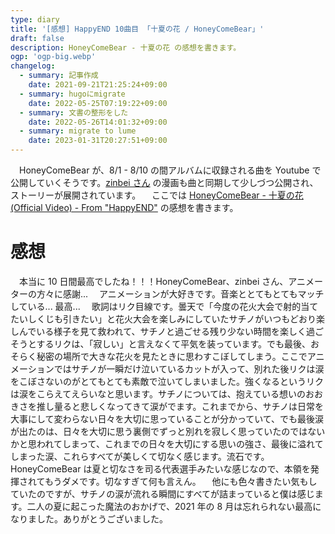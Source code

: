 ```yaml
---
type: diary
title: '[感想] HappyEND 10曲目 「十夏の花 / HoneyComeBear」'
draft: false
description: HoneyComeBear - 十夏の花 の感想を書きます。
ogp: 'ogp-big.webp'
changelog:
  - summary: 記事作成
    date: 2021-09-21T21:25:24+09:00
  - summary: hugoにmigrate
    date: 2022-05-25T07:19:22+09:00
  - summary: 文書の整形をした
    date: 2022-05-26T14:01:32+09:00
  - summary: migrate to lume
    date: 2023-01-31T20:27:51+09:00
---
```


　HoneyComeBear が、8/1 - 8/10 の間アルバムに収録される曲を Youtube で公開していくそうです。[zinbei さん](https://twitter.com/tz036) の漫画も曲と同期して少しづつ公開され、ストーリーが展開されています。
　ここでは [HoneyComeBear - 十夏の花 (Official Video) - From "HappyEND"](https://youtu.be/WeGvPbjc040) の感想を書きます。

# 感想

　本当に 10 日間最高でしたね！！！HoneyComeBear、zinbei さん、アニメーターの方々に感謝...
　アニメーションが大好きです。音楽ととてもとてもマッチしている... 最高...
　歌詞はリク目線です。曇天で「今度の花火大会で射的当てたいしくじも引きたい」と花火大会を楽しみにしていたサチノがいつもどおり楽しんでいる様子を見て救われて、サチノと過ごせる残り少ない時間を楽しく過ごそうとするリクは、「寂しい」と言えなくて平気を装っています。でも最後、おそらく秘密の場所で大きな花火を見たときに思わすこぼしてしまう。ここでアニメーションではサチノが一瞬だけ泣いているカットが入って、別れた後リクは涙をこぼさないのがとてもとても素敵で泣いてしまいました。強くなるというリクは涙をこらえてえらいなと思います。サチノについては、抱えている想いのおおきさを推し量ると悲しくなってきて涙がでます。これまでから、サチノは日常を大事にして変わらない日々を大切に思っていることが分かっていて、でも最後涙が出たのは、日々を大切に思う裏側でずっと別れを寂しく思っていたのではないかと思われてしまって、これまでの日々を大切にする思いの強さ、最後に溢れてしまった涙、これらすべてが美しくて切なく感じます。流石です。HoneyComeBear は夏と切なさを司る代表選手みたいな感じなので、本領を発揮されてもうダメです。切なすぎて何も言えん。
　他にも色々書きたい気もしていたのですが、サチノの涙が流れる瞬間にすべてが詰まっていると僕は感じます。二人の夏に起こった魔法のおかげで、2021 年の 8 月は忘れられない最高になりました。ありがとうございました。
